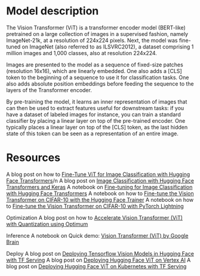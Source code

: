 # Model description

The Vision Transformer (ViT) is a transformer encoder model (BERT-like) pretrained on a large collection of images in a supervised fashion, namely ImageNet-21k, at a resolution of 224x224 pixels. Next, the model was fine-tuned on ImageNet (also referred to as ILSVRC2012), a dataset comprising 1 million images and 1,000 classes, also at resolution 224x224.

Images are presented to the model as a sequence of fixed-size patches (resolution 16x16), which are linearly embedded. One also adds a [CLS] token to the beginning of a sequence to use it for classification tasks. One also adds absolute position embeddings before feeding the sequence to the layers of the Transformer encoder.

By pre-training the model, it learns an inner representation of images that can then be used to extract features useful for downstream tasks: if you have a dataset of labeled images for instance, you can train a standard classifier by placing a linear layer on top of the pre-trained encoder. One typically places a linear layer on top of the [CLS] token, as the last hidden state of this token can be seen as a representation of an entire image.

# Resources
A blog post on how to [Fine-Tune ViT for Image Classification with Hugging Face Transformers](https://huggingface.co/blog/fine-tune-vit)/n
A blog post on [Image Classification with Hugging Face Transformers and Keras](https://www.philschmid.de/image-classification-huggingface-transformers-keras)
A notebook on [Fine-tuning for Image Classification with Hugging Face Transformers](https://github.com/huggingface/notebooks/blob/main/examples/image_classification.ipynb)
A notebook on how to [Fine-tune the Vision Transformer on CIFAR-10 with the Hugging Face Trainer](https://github.com/NielsRogge/Transformers-Tutorials/blob/master/VisionTransformer/Fine_tuning_the_Vision_Transformer_on_CIFAR_10_with_the_%F0%9F%A4%97_Trainer.ipynb)
A notebook on how to [Fine-tune the Vision Transformer on CIFAR-10 with PyTorch Lightning](https://github.com/NielsRogge/Transformers-Tutorials/blob/master/VisionTransformer/Fine_tuning_the_Vision_Transformer_on_CIFAR_10_with_PyTorch_Lightning.ipynb)

Optimization
A blog post on how to [Accelerate Vision Transformer (ViT) with Quantization using Optimum](https://www.philschmid.de/optimizing-vision-transformer)

Inference
A notebook on Quick demo: [Vision Transformer (ViT) by Google Brain](https://github.com/NielsRogge/Transformers-Tutorials/blob/master/VisionTransformer/Quick_demo_of_HuggingFace_version_of_Vision_Transformer_inference.ipynb)

Deploy
A blog post on [Deploying Tensorflow Vision Models in Hugging Face with TF Serving](https://huggingface.co/blog/tf-serving-vision)
A blog post on [Deploying Hugging Face ViT on Vertex AI](https://huggingface.co/blog/deploy-vertex-ai)
A blog post on [Deploying Hugging Face ViT on Kubernetes with TF Serving](https://huggingface.co/blog/deploy-tfserving-kubernetes)
